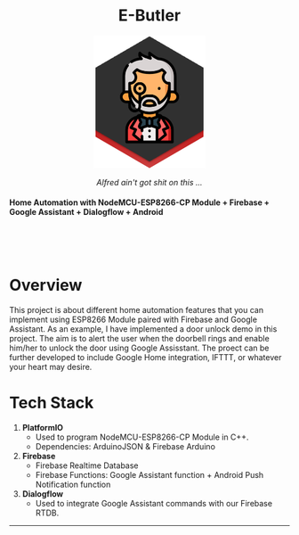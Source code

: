 <h1 align="center">E-Butler</h1>
<p align="center">
    <img width="200" src="https://github.com/SABERGLOW/E-Butler/blob/main/ebutler-logo.png" alt="E-Butler logo">
</p>
<p align="center"> <em>Alfred ain't got shit on this ... </em></p>

#### Home Automation with NodeMCU-ESP8266-CP Module + Firebase + Google Assistant + Dialogflow + Android
<p>&nbsp;</p>
<p>&nbsp;</p>

# Overview 

This project is about different home automation features that you can implement using ESP8266 Module paired with Firebase and Google Assistant. As an example, I have implemented a door unlock demo in this project. The aim is to alert the user when the doorbell rings and enable him/her to unlock the door using Google Assisstant. The proect can be further developed to include Google Home integration, IFTTT, or whatever your heart may desire.

# Tech Stack

1. **PlatformIO**
   - Used to program NodeMCU-ESP8266-CP Module in C++. 
   - Dependencies: ArduinoJSON & Firebase Arduino
2. **Firebase**
   - Firebase Realtime Database
   - Firebase Functions: Google Assistant function + Android Push Notification function
3. **Dialogflow**
   - Used to integrate Google Assistant commands with our Firebase RTDB.

  ---
